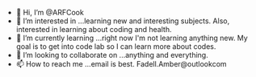 - 👋 Hi, I’m @ARFCook
- 👀 I’m interested in ...learning new and interesting subjects. Also, interested in learning about coding and health.
- 🌱 I’m currently learning ...right now I'm not learning anything new. My goal is to get into code lab so I can learn more about codes.
- 💞️ I’m looking to collaborate on ...anything and everything.
- 📫 How to reach me ...email is best. Fadell.Amber@outlookcom

<!---
ARFCook/ARFCook is a ✨ special ✨ repository because its `README.md` (this file) appears on your GitHub profile.
You can click the Preview link to take a look at your changes.
--->
